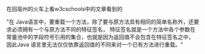 

在回亳州的火车上看w3cschools中的文章看到的

"在 Java语言中，要重载一个方法，除了要与原方法具有相同的简单名称外，还要求必须拥有一个与原方法不同的特征签名，
特征签名就是一个方法中各个参数在常量池中的字段符号引用的集合，也就是因为返回值不会包含在特征签名之中，
因此Java 语言里无法仅仅依靠返回值的不同来对一个已有方法进行重载。"


